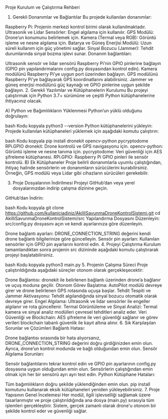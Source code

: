 Proje Kurulum ve Çalıştırma Rehberi
1. Gerekli Donanımlar ve Bağlantılar
Bu projede kullanılan donanımlar:

Raspberry Pi: Projenin merkezi kontrol birimi olarak kullanılmaktadır.
Ultrasonik ve Lidar Sensörler: Engel algılama için kullanılır.
GPS Modülü: Drone’un konumunu belirlemek için.
Kamera (Termal veya RGB): Görüntü işleme ve nesne algılama için.
Batarya ve Güneş Enerjisi Modülü: Uzun süreli kullanım için güç yönetimi sağlar.
Sinyal Bozucu (Jammer): Tehdit durumlarında sinyal bozma işlevi sunar.
Donanım bağlantıları:

Ultrasonik sensör ve lidar sensörü Raspberry Pi’nin GPIO pinlerine bağlayın (GPIO pin yapılandırmalarını config.py dosyasından kontrol edin).
Kamera modülünü Raspberry Pi’ye uygun port üzerinden bağlayın.
GPS modülünü Raspberry Pi’ye bağlayarak GPS koordinatlarını alabilirsiniz.
Jammer ve güneş enerjisi modülünü güç kaynağı ve GPIO pinlerine uygun şekilde bağlayın.
2. Gerekli Yazılımlar ve Kütüphanelerin Kurulumu
Bu projeyi çalıştırmak için Python 3.7+ sürümüne ve çeşitli Python kütüphanelerine ihtiyacınız olacak.

A) Python ve Bağımlılıkların Yüklenmesi
Python’un yüklü olduğunu doğrulayın:

bash
Kodu kopyala
python3 --version
Python kütüphanelerini yükleyin: Projede kullanılan kütüphaneleri yüklemek için aşağıdaki komutu çalıştırın:

bash
Kodu kopyala
pip install dronekit opencv-python pycryptodome RPi.GPIO
dronekit: Drone kontrolü ve GPS navigasyonu için.
opencv-python: Görüntü işleme ve nesne tanıma için.
pycryptodome: Veri güvenliği için AES şifreleme kütüphanesi.
RPi.GPIO: Raspberry Pi GPIO pinleri ile sensör kontrolü.
B) Ek Kütüphaneler
Proje belirli donanımlarla uyumlu çalıştığından, ihtiyaç halinde sensörlerin ve donanımların sürücülerini kurabilirsiniz. Örneğin, GPS modülü veya Lidar gibi cihazların sürücüleri gerekebilir.

3. Proje Dosyalarının İndirilmesi
Projeyi GitHub’dan veya yerel dosyalarınızdan indirip çalışma dizinine geçin.

GitHub’dan İndirin:

bash
Kodu kopyala
git clone https://github.com/kullaniciadiniz/AkilliSavunmaDroneKontrolSistemi.git
cd AkilliSavunmaDroneKontrolSistemi/src
Yapılandırma Dosyasını Düzenleyin: src/config.py dosyasını açın ve kendi ayarlarınıza göre düzenleyin.

Drone bağlantı ayarları: DRONE_CONNECTION_STRING değerini kendi drone bağlantı bilgilerinize göre güncelleyin.
Sensör pin ayarları: Kullanılan sensörler için GPIO pin ayarlarını kontrol edin.
4. Projeyi Çalıştırma
Kurulum tamamlandıktan sonra projenin src dizininde aşağıdaki komutu çalıştırarak projeyi başlatabilirsiniz.

bash
Kodu kopyala
python3 main.py
5. Projenin Çalışma Süreci
Proje çalıştırıldığında aşağıdaki süreçler otonom olarak gerçekleşecektir:

Drone Bağlantısı: dronekit ile belirlenen bağlantı üzerinden drone’a bağlanır ve uçuş moduna geçilir.
Otonom Görev Başlatma: AutoPilot modülü devreye girer ve drone belirlenen GPS rotasında uçuşa başlar.
Tehdit Tespiti ve Jammer Aktivasyonu: Tehdit algılandığında sinyal bozucu otomatik olarak devreye girer.
Engel Algılama: Ultrasonik ve lidar sensörler ile engeller algılanır ve rota güncellenir.
Termal Görüntüleme ve Sinyal Analizi: Termal kamera ve sinyal analiz modülleri çevresel tehditleri analiz eder.
Veri Güvenliği ve Blockchain: AES şifreleme ile veri güvenliği sağlanır ve görev verileri blockchain tabanlı güvenlik ile kayıt altına alınır.
6. Sık Karşılaşılan Sorunlar ve Çözümleri
Bağlantı Hatası:

Drone bağlantısı sırasında bir hata alıyorsanız, DRONE_CONNECTION_STRING değerini doğru girdiğinizden emin olun. Ayrıca, drone’un kontrol modunda ve bağlı olduğundan emin olun.
Sensör Algılama Sorunları:

Sensör bağlantılarını tekrar kontrol edin ve GPIO pin ayarlarının config.py dosyasına uygun olduğundan emin olun.
Sensörlerin çalıştığından emin olmak için her bir sensörü ayrı ayrı test edin.
Python Kütüphane Hataları:

Tüm bağımlılıkların doğru şekilde yüklendiğinden emin olun. pip install komutunu kullanarak eksik kütüphaneleri yeniden yükleyebilirsiniz.
7. Proje Yapısının Genel İncelemesi
Her modül, ilgili işlevselliği sağlamak üzere tasarlanmıştır ve proje çalıştırıldığında ana dosya (main.py) sırasıyla tüm işlemleri gerçekleştirir. Sistem, gerçek zamanlı olarak drone'u otonom bir şekilde kontrol eder ve güvenliği sağlar.
